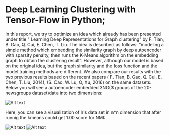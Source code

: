 # Deep Learning Clustering with Tensor-Flow in Python;
In this report, we try to optimize an idea which already has been presented under title " Learning Deep Representations for Graph clustering" by F. Tian, B. Gao, Q. Cui, E. Chen, T. Liu. The idea is described as follows: “modeling a simple method which embedding the similarity graph by deep autoencoder with sparsity penalty, then runs the K-Means algorithm on the embedding graph to obtain the clustering result”. However, although our model is based on the original idea, but the graph similarity and the loss function and the model training methods are different. We also compare our results with the two previous results based on the recent papers ( F. Tian, B. Gao, Q. Cui, E. Chen, T. Liu, 2014), (S. Cao, W. Lu, Q, Xu, 2016) on the same datasets. 
Below you will see a autoencoder embedded 3NG(3 groups of the 20-newsgroups dataset)data into two dimensions:

![Alt text](https://github.com/saman-nia/Deep-Neural-Networks-for-Clustering/blob/master/Visualizations/2D_Embedded.png?raw=true "Title")


Here, you can see a visualization of Iris data set in n*n dimension that after runnig the kmeans could get 1.00 score for NMI:

![Alt text](https://github.com/saman-nia/Deep-Neural-Networks-for-Clustering/blob/master/Visualizations/Similarity-3D.gif?raw=true "Title")
![Alt text](https://github.com/saman-nia/Deep-Neural-Networks-for-Clustering/blob/master/Visualizations/Similarity-kmeans.png?raw=true "Title")
